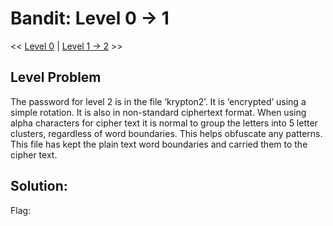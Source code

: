# Bandit: Level 0 -> 1
<< [Level 0](https://github.com/Dennis-Dang/OverTheWire/blob/main/3_krypton/level_0.md) | [Level 1 -> 2](https://github.com/Dennis-Dang/OverTheWire/blob/main/3_krypton/level_01-02.md) >>

## Level Problem
The password for level 2 is in the file ‘krypton2’. It is ‘encrypted’ using a simple rotation. It is also in non-standard ciphertext format. When using alpha characters for cipher text it is normal to group the letters into 5 letter clusters, regardless of word boundaries. This helps obfuscate any patterns. This file has kept the plain text word boundaries and carried them to the cipher text.

## Solution:

Flag:
